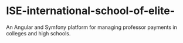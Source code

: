 # ISE-international-school-of-elite-
An Angular and Symfony platform for managing professor payments in colleges and high schools.
